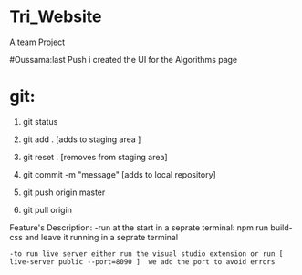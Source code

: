 # Tri_Website
A team Project 

#Oussama:last Push i created the UI for the Algorithms page

# git:
1. git status

2. git add .  [adds to staging area ]
2. git reset .  [removes from staging area] 
3. git commit -m "message"   [adds to local repository]

4. git push origin master
5. git pull origin 


Feature's Description:
    -run at the start in a seprate terminal: 
        npm run build-css
     and leave it running in a seprate terminal

    -to run live server either run the visual studio extension or run [ live-server public --port=8090 ]  we add the port to avoid errors 
